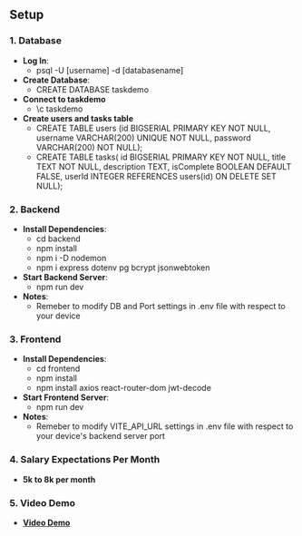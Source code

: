 ## Setup

### 1. Database

- **Log In**:
  - psql -U [username] -d [databasename]
- **Create Database**:
  - CREATE DATABASE taskdemo
- **Connect to taskdemo**
  - \c taskdemo
- **Create users and tasks table**
  - CREATE TABLE users 
    (id BIGSERIAL PRIMARY KEY NOT NULL, 
    username VARCHAR(200) UNIQUE NOT NULL,
    password VARCHAR(200) NOT NULL);
  -  CREATE TABLE tasks(
     id BIGSERIAL PRIMARY KEY NOT NULL,
     title TEXT NOT NULL,
     description TEXT,
     isComplete BOOLEAN DEFAULT FALSE,
     userId INTEGER REFERENCES users(id) ON DELETE SET NULL);

### 2. Backend

- **Install Dependencies**:  
  - cd backend
  - npm install
  - npm i -D nodemon 
  - npm i express dotenv pg bcrypt jsonwebtoken
- **Start Backend Server**:  
  - npm run dev
- **Notes**:  
  - Remeber to modify DB and Port settings in .env file with respect to your device

### 3. Frontend
- **Install Dependencies**:  
  - cd frontend
  - npm install
  - npm install axios react-router-dom jwt-decode
- **Start Frontend Server**:  
  - npm run dev
- **Notes**:  
  - Remeber to modify VITE_API_URL settings in .env file with respect to your device's backend server port

### 4. Salary Expectations Per Month
- **5k to 8k per month**

### 5. Video Demo
- **[Video Demo](https://www.youtube.com/watch?v=E8-vRE9ZVy4)**